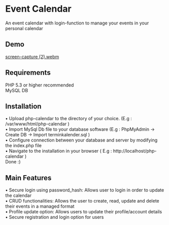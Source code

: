 # Event Calendar
An event calendar with login-function to manage your events in your personal calendar

## Demo
[screen-capture (2).webm](https://user-images.githubusercontent.com/102907651/191047107-b760c035-bd06-49cf-a7da-e488ba5ebd82.webm)

## Requirements
PHP 5.3 or higher recommended  
MySQL DB

## Installation
• Upload php-calendar to the directory of your choice. (E.g : /var/www/html/php-calendar )  
• Import MySql Db file to your database software (E.g : PhpMyAdmin -> Create DB -> Import terminkalender.sql )  
• Configure connection between your database and server by modifying the index.php file  
• Navigate to the installation in your browser ( E.g : http://localhost/php-calendar )  
Done :)

## Main Features
• Secure login using password_hash: Allows user to login in order to update the calendar  
• CRUD functionalities: Allows the user to create, read, update and delete their events in a managed format  
• Profile update option: Allows users to update their profile/account details  
• Secure registration and login option for users  
